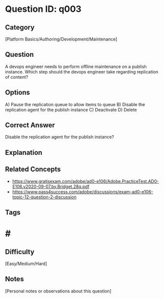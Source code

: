 # Question ID: q003

## Category
[Platform Basics/Authoring/Development/Maintenance]

## Question
A devops engineer needs to perform offline maintenance on a publish instance. Which step should the devops engineer take regarding replication of content?

## Options
A) Pause the replication queue to allow items to queue
B) Disable the replication agent for the publish instance
C) Deactivate
D) Delete

## Correct Answer
Disable the replication agent for the publish instance? 

## Explanation




## Related Concepts
- https://www.gratisexam.com/adobe/ad0-e106/Adobe.PracticeTest.AD0-E106.v2020-09-07.by.Bridget.28q.pdf 
- https://www.pass4success.com/adobe/discussions/exam-ad0-e106-topic-12-question-2-discussion

## Tags
# # #

## Difficulty
[Easy/Medium/Hard]

## Notes
[Personal notes or observations about this question]